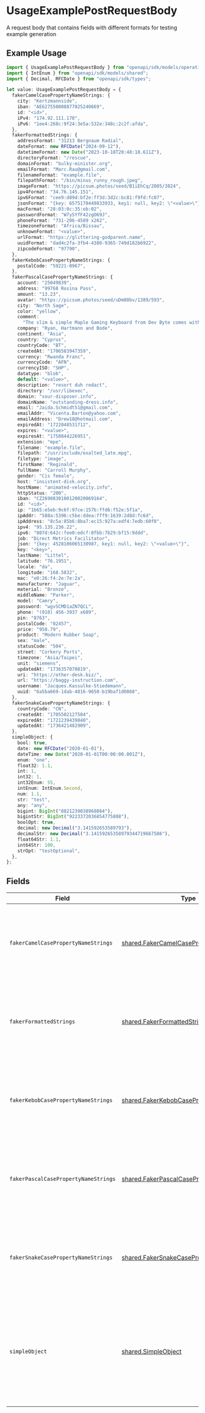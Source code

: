 # UsageExamplePostRequestBody

A request body that contains fields with different formats for testing example generation

## Example Usage

```typescript
import { UsageExamplePostRequestBody } from "openapi/sdk/models/operations";
import { IntEnum } from "openapi/sdk/models/shared";
import { Decimal, RFCDate } from "openapi/sdk/types";

let value: UsageExamplePostRequestBody = {
  fakerCamelCasePropertyNameStrings: {
    city: "Kertzmannside",
    iban: "AE627550008877025240669",
    id: "<id>",
    iPv4: "174.92.111.178",
    iPv6: "1ee4:268c:9f24:3e5a:532e:348c:2c2f:afda",
  },
  fakerFormattedStrings: {
    addressFormat: "31213 Bergnaum Radial",
    dateFormat: new RFCDate("2024-09-12"),
    datetimeFormat: new Date("2023-10-18T20:48:18.611Z"),
    directoryFormat: "/rescue",
    domainFormat: "bulky-minister.org",
    emailFormat: "Marc.Rau@gmail.com",
    filenameFormat: "example.file",
    filepathFormat: "/bin/minus_runny_rough.jpeg",
    imageFormat: "https://picsum.photos/seed/B1iEhCq/2005/3824",
    ipv4Format: "34.76.145.151",
    ipv6Format: "cee9:d89d:bf2e:ff3d:3d2c:bc81:f9fd:fc07",
    jsonFormat: "{key: 6575170449833933, key1: null, key2: \"<value>\"}",
    macFormat: "28:03:0c:35:eb:02",
    passwordFormat: "W7ySYfF42zgO69J",
    phoneFormat: "731-206-4589 x262",
    timezoneFormat: "Africa/Bissau",
    unknownFormat: "<value>",
    urlFormat: "https://glittering-godparent.name",
    uuidFormat: "dad4c2fa-3fb4-4380-9365-749d182b6922",
    zipcodeFormat: "97790",
  },
  fakerKebobCasePropertyNameStrings: {
    postalCode: "59221-0967",
  },
  fakerPascalCasePropertyNameStrings: {
    account: "25049839",
    address: "99768 Rosina Pass",
    amount: "13.23",
    avatar: "https://picsum.photos/seed/uDm8Obv/1389/593",
    city: "North Sage",
    color: "yellow",
    comment:
      "The slim & simple Maple Gaming Keyboard from Dev Byte comes with a sleek body and 7- Color RGB LED Back-lighting for smart functionality",
    company: "Ryan, Hartmann and Bode",
    continent: "Asia",
    country: "Cyprus",
    countryCode: "BT",
    createdAt: "1706583947359",
    currency: "Rwanda Franc",
    currencyCode: "AFN",
    currencyISO: "SHP",
    datatype: "blob",
    default: "<value>",
    description: "resort duh redact",
    directory: "/usr/libexec",
    domain: "sour-disposer.info",
    domainName: "outstanding-dress.info",
    email: "Jaida.Schmidt51@gmail.com",
    emailAddr: "Vicenta.Barton@yahoo.com",
    emailAddress: "Drew18@hotmail.com",
    expiredAt: "1722048531712",
    expires: "<value>",
    expiresAt: "1750844226951",
    extension: "mpe",
    filename: "example.file",
    filepath: "/usr/include/exalted_late.mpg",
    filetype: "image",
    firstName: "Reginald",
    fullName: "Carroll Murphy",
    gender: "Cis female",
    host: "insistent-disk.org",
    hostName: "animated-velocity.info",
    httpStatus: "200",
    iban: "CZ2690830100120020069164",
    id: "<id>",
    ip: "1b65:e5eb:9c6f:97ce:157b:ffd6:f52e:5f1a",
    ipAddr: "588a:5396:c5be:ddea:fff9:1639:2d8d:fc6d",
    ipAddress: "8c5a:85b6:8ba7:ec15:927a:edf4:7edb:60f0",
    ipv4: "95.135.236.22",
    ipv6: "807d:642c:fee0:edcf:0fbb:7b29:bf15:9ddd",
    job: "Direct Metrics Facilitator",
    json: "{key: 4528106065130987, key1: null, key2: \"<value>\"}",
    key: "<key>",
    lastName: "Littel",
    latitude: "76.1951",
    locale: "da",
    longitude: "168.5832",
    mac: "e0:26:f4:2e:7e:2a",
    manufacturer: "Jaguar",
    material: "Bronze",
    middleName: "Parker",
    model: "Camry",
    password: "wgvSCMD1aZN7QCL",
    phone: "(910) 456-3937 x689",
    pin: "8763",
    postalCode: "02457",
    price: "958.79",
    product: "Modern Rubber Soap",
    sex: "male",
    statusCode: "504",
    street: "Corkery Ports",
    timezone: "Asia/Taipei",
    unit: "siemens",
    updatedAt: "1736357070819",
    uri: "https://other-desk.biz/",
    url: "https://baggy-instruction.com",
    username: "Jacques.Kassulke-Stiedemann",
    uuid: "6a5ba669-1dab-4816-9650-b19baf1d0868",
  },
  fakerSnakeCasePropertyNameStrings: {
    countryCode: "CN",
    createdAt: "1705502127504",
    expiredAt: "1721239439840",
    updatedAt: "1736421482909",
  },
  simpleObject: {
    bool: true,
    date: new RFCDate("2020-01-01"),
    dateTime: new Date("2020-01-01T00:00:00.001Z"),
    enum: "one",
    float32: 1.1,
    int: 1,
    int32: 1,
    int32Enum: 55,
    intEnum: IntEnum.Second,
    num: 1.1,
    str: "test",
    any: "any",
    bigint: BigInt("8821239038968084"),
    bigintStr: BigInt("9223372036854775808"),
    boolOpt: true,
    decimal: new Decimal("3.141592653589793"),
    decimalStr: new Decimal("3.14159265358979344719667586"),
    float64Str: 1.1,
    int64Str: 100,
    strOpt: "testOptional",
  },
};
```

## Fields

| Field                                                                                                                                                          | Type                                                                                                                                                           | Required                                                                                                                                                       | Description                                                                                                                                                    |
| -------------------------------------------------------------------------------------------------------------------------------------------------------------- | -------------------------------------------------------------------------------------------------------------------------------------------------------------- | -------------------------------------------------------------------------------------------------------------------------------------------------------------- | -------------------------------------------------------------------------------------------------------------------------------------------------------------- |
| `fakerCamelCasePropertyNameStrings`                                                                                                                            | [shared.FakerCamelCasePropertyNameStrings](../../../sdk/models/shared/fakercamelcasepropertynamestrings.md)                                                    | :heavy_check_mark:                                                                                                                                             | A set of strings with camel case fieldnames that lead to relevant examples being generated for them                                                            |
| `fakerFormattedStrings`                                                                                                                                        | [shared.FakerFormattedStrings](../../../sdk/models/shared/fakerformattedstrings.md)                                                                            | :heavy_check_mark:                                                                                                                                             | A set of strings with format values that lead to relevant examples being generated for them                                                                    |
| `fakerKebobCasePropertyNameStrings`                                                                                                                            | [shared.FakerKebobCasePropertyNameStrings](../../../sdk/models/shared/fakerkebobcasepropertynamestrings.md)                                                    | :heavy_check_mark:                                                                                                                                             | A set of strings with kebob case fieldnames that lead to relevant examples being generated for them                                                            |
| `fakerPascalCasePropertyNameStrings`                                                                                                                           | [shared.FakerPascalCasePropertyNameStrings](../../../sdk/models/shared/fakerpascalcasepropertynamestrings.md)                                                  | :heavy_check_mark:                                                                                                                                             | A set of strings with pascal case fieldnames that lead to relevant examples being generated for them                                                           |
| `fakerSnakeCasePropertyNameStrings`                                                                                                                            | [shared.FakerSnakeCasePropertyNameStrings](../../../sdk/models/shared/fakersnakecasepropertynamestrings.md)                                                    | :heavy_check_mark:                                                                                                                                             | A set of strings with snake case fieldnames that lead to relevant examples being generated for them                                                            |
| `simpleObject`                                                                                                                                                 | [shared.SimpleObject](../../../sdk/models/shared/simpleobject.md)                                                                                              | :heavy_check_mark:                                                                                                                                             | A simple object that uses all our supported primitive types and enums and has optional properties.<br/><br/>[A link to the external docs.](https://speakeasy.com/docs) |